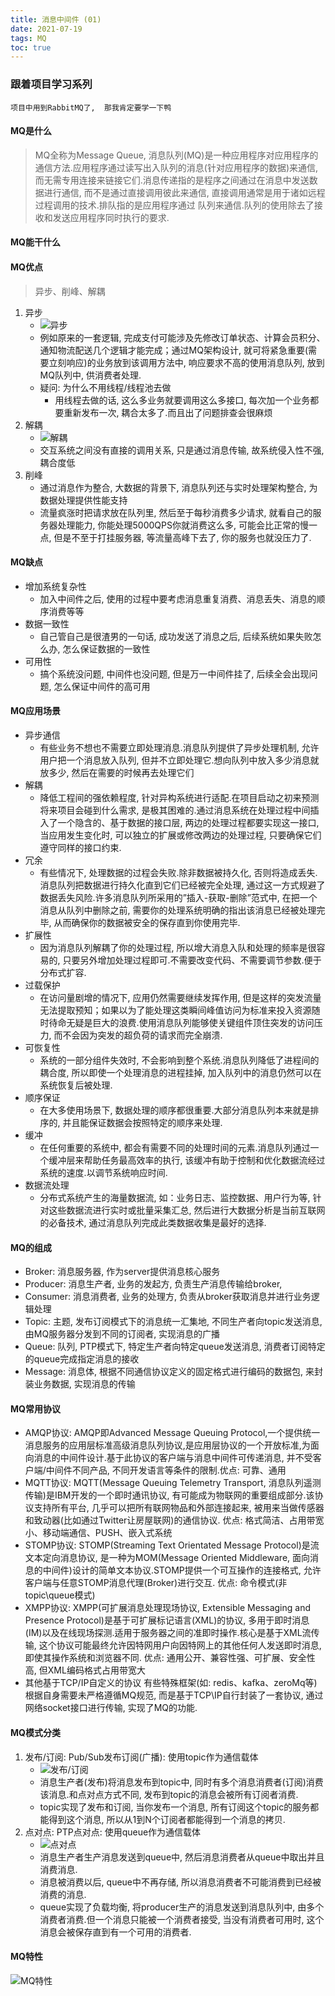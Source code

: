 ```yaml
---
title: 消息中间件 (01)
date: 2021-07-19
tags: MQ
toc: true
---
```


### 跟着项目学习系列
    项目中用到RabbitMQ了,  那我肯定要学一下鸭

<!-- more -->


#### MQ是什么
> MQ全称为Message Queue, 消息队列(MQ)是一种应用程序对应用程序的通信方法.应用程序通过读写出入队列的消息(针对应用程序的数据)来通信, 而无需专用连接来链接它们.消息传递指的是程序之间通过在消息中发送数据进行通信, 而不是通过直接调用彼此来通信, 直接调用通常是用于诸如远程过程调用的技术.排队指的是应用程序通过 队列来通信.队列的使用除去了接收和发送应用程序同时执行的要求.

#### MQ能干什么

#### MQ优点
> 异步、削峰、解耦
1. 异步
    * ![异步](/img/20210719_1.png)
    * 例如原来的一套逻辑, 完成支付可能涉及先修改订单状态、计算会员积分、通知物流配送几个逻辑才能完成；通过MQ架构设计, 就可将紧急重要(需要立刻响应)的业务放到该调用方法中, 响应要求不高的使用消息队列, 放到MQ队列中, 供消费者处理.
    * 疑问: 为什么不用线程/线程池去做
        * 用线程去做的话, 这么多业务就要调用这么多接口, 每次加一个业务都要重新发布一次, 耦合太多了.而且出了问题排查会很麻烦
2. 解耦
    * ![解耦](/img/20210719_2.png)
    * 交互系统之间没有直接的调用关系, 只是通过消息传输, 故系统侵入性不强, 耦合度低
3. 削峰
    * 通过消息作为整合, 大数据的背景下, 消息队列还与实时处理架构整合, 为数据处理提供性能支持
    * 流量疯涨时把请求放在队列里,  然后至于每秒消费多少请求, 就看自己的服务器处理能力, 你能处理5000QPS你就消费这么多, 可能会比正常的慢一点, 但是不至于打挂服务器, 等流量高峰下去了, 你的服务也就没压力了.

#### MQ缺点
- 增加系统复杂性
    * 加入中间件之后, 使用的过程中要考虑消息重复消费、消息丢失、消息的顺序消费等等
- 数据一致性
    * 自己管自己是很渣男的一句话, 成功发送了消息之后, 后续系统如果失败怎么办, 怎么保证数据的一致性
- 可用性
    * 搞个系统没问题, 中间件也没问题, 但是万一中间件挂了, 后续全会出现问题, 怎么保证中间件的高可用

#### MQ应用场景
- 异步通信
    * 有些业务不想也不需要立即处理消息.消息队列提供了异步处理机制, 允许用户把一个消息放入队列, 但并不立即处理它.想向队列中放入多少消息就放多少, 然后在需要的时候再去处理它们
- 解耦
    * 降低工程间的强依赖程度, 针对异构系统进行适配.在项目启动之初来预测将来项目会碰到什么需求, 是极其困难的.通过消息系统在处理过程中间插入了一个隐含的、基于数据的接口层, 两边的处理过程都要实现这一接口, 当应用发生变化时, 可以独立的扩展或修改两边的处理过程, 只要确保它们遵守同样的接口约束.
- 冗余
    * 有些情况下, 处理数据的过程会失败.除非数据被持久化, 否则将造成丢失.消息队列把数据进行持久化直到它们已经被完全处理, 通过这一方式规避了数据丢失风险.许多消息队列所采用的”插入-获取-删除”范式中, 在把一个消息从队列中删除之前, 需要你的处理系统明确的指出该消息已经被处理完毕, 从而确保你的数据被安全的保存直到你使用完毕.
- 扩展性
    * 因为消息队列解耦了你的处理过程, 所以增大消息入队和处理的频率是很容易的, 只要另外增加处理过程即可.不需要改变代码、不需要调节参数.便于分布式扩容.
- 过载保护
    * 在访问量剧增的情况下, 应用仍然需要继续发挥作用, 但是这样的突发流量无法提取预知；如果以为了能处理这类瞬间峰值访问为标准来投入资源随时待命无疑是巨大的浪费.使用消息队列能够使关键组件顶住突发的访问压力, 而不会因为突发的超负荷的请求而完全崩溃.
- 可恢复性
    * 系统的一部分组件失效时, 不会影响到整个系统.消息队列降低了进程间的耦合度, 所以即使一个处理消息的进程挂掉, 加入队列中的消息仍然可以在系统恢复后被处理.
- 顺序保证
    * 在大多使用场景下, 数据处理的顺序都很重要.大部分消息队列本来就是排序的, 并且能保证数据会按照特定的顺序来处理.
- 缓冲
    * 在任何重要的系统中, 都会有需要不同的处理时间的元素.消息队列通过一个缓冲层来帮助任务最高效率的执行, 该缓冲有助于控制和优化数据流经过系统的速度.以调节系统响应时间.
- 数据流处理
    * 分布式系统产生的海量数据流, 如：业务日志、监控数据、用户行为等, 针对这些数据流进行实时或批量采集汇总, 然后进行大数据分析是当前互联网的必备技术, 通过消息队列完成此类数据收集是最好的选择.

#### MQ的组成
- Broker: 消息服务器, 作为server提供消息核心服务
- Producer: 消息生产者, 业务的发起方, 负责生产消息传输给broker, 
- Consumer: 消息消费者, 业务的处理方, 负责从broker获取消息并进行业务逻辑处理
- Topic: 主题, 发布订阅模式下的消息统一汇集地, 不同生产者向topic发送消息, 由MQ服务器分发到不同的订阅者, 实现消息的广播
- Queue: 队列, PTP模式下, 特定生产者向特定queue发送消息, 消费者订阅特定的queue完成指定消息的接收
- Message: 消息体, 根据不同通信协议定义的固定格式进行编码的数据包, 来封装业务数据, 实现消息的传输

####  MQ常用协议
- AMQP协议: AMQP即Advanced Message Queuing Protocol,一个提供统一消息服务的应用层标准高级消息队列协议,是应用层协议的一个开放标准,为面向消息的中间件设计.基于此协议的客户端与消息中间件可传递消息, 并不受客户端/中间件不同产品, 不同开发语言等条件的限制.优点: 可靠、通用
- MQTT协议: MQTT(Message Queuing Telemetry Transport, 消息队列遥测传输)是IBM开发的一个即时通讯协议, 有可能成为物联网的重要组成部分.该协议支持所有平台, 几乎可以把所有联网物品和外部连接起来, 被用来当做传感器和致动器(比如通过Twitter让房屋联网)的通信协议. 优点: 格式简洁、占用带宽小、移动端通信、PUSH、嵌入式系统
- STOMP协议: STOMP(Streaming Text Orientated Message Protocol)是流文本定向消息协议, 是一种为MOM(Message Oriented Middleware, 面向消息的中间件)设计的简单文本协议.STOMP提供一个可互操作的连接格式, 允许客户端与任意STOMP消息代理(Broker)进行交互. 优点: 命令模式(非topic\queue模式)
- XMPP协议: XMPP(可扩展消息处理现场协议, Extensible Messaging and Presence Protocol)是基于可扩展标记语言(XML)的协议, 多用于即时消息(IM)以及在线现场探测.适用于服务器之间的准即时操作.核心是基于XML流传输, 这个协议可能最终允许因特网用户向因特网上的其他任何人发送即时消息, 即使其操作系统和浏览器不同. 优点: 通用公开、兼容性强、可扩展、安全性高, 但XML编码格式占用带宽大
- 其他基于TCP/IP自定义的协议 有些特殊框架(如: redis、kafka、zeroMq等)根据自身需要未严格遵循MQ规范, 而是基于TCP\IP自行封装了一套协议, 通过网络socket接口进行传输, 实现了MQ的功能.

#### MQ模式分类
1. 发布/订阅: Pub/Sub发布订阅(广播): 使用topic作为通信载体
    * ![发布/订阅](/img/20210719_3.png)
    * 消息生产者(发布)将消息发布到topic中, 同时有多个消息消费者(订阅)消费该消息.和点对点方式不同, 发布到topic的消息会被所有订阅者消费.
    * topic实现了发布和订阅, 当你发布一个消息, 所有订阅这个topic的服务都能得到这个消息, 所以从1到N个订阅者都能得到一个消息的拷贝.
2. 点对点: PTP点对点: 使用queue作为通信载体
    * ![点对点](/img/20210719_4.png)
    * 消息生产者生产消息发送到queue中, 然后消息消费者从queue中取出并且消费消息. 
    * 消息被消费以后, queue中不再存储, 所以消息消费者不可能消费到已经被消费的消息.
    * queue实现了负载均衡, 将producer生产的消息发送到消息队列中, 由多个消费者消费.但一个消息只能被一个消费者接受, 当没有消费者可用时, 这个消息会被保存直到有一个可用的消费者. 

#### MQ特性
![MQ特性](/img/20210719_5.png)


